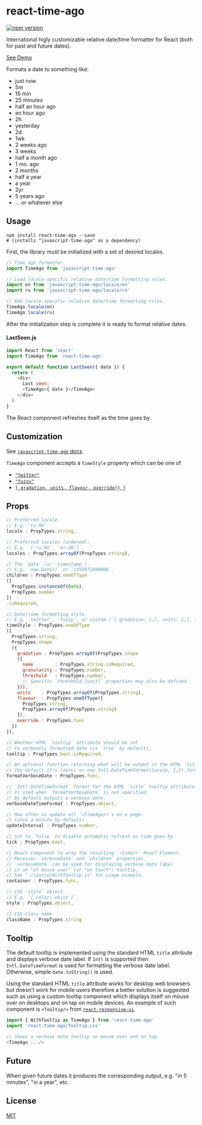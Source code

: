# react-time-ago

[![npm version](https://img.shields.io/npm/v/react-time-ago.svg?style=flat-square)](https://www.npmjs.com/package/react-time-ago)

International higly customizable relative date/time formatter for React (both for past and future dates).

[See Demo](https://catamphetamine.github.io/react-time-ago/)

Formats a date to something like:

  * just now
  * 5m
  * 15 min
  * 25 minutes
  * half an hour ago
  * an hour ago
  * 2h
  * yesterday
  * 2d
  * 1wk
  * 2 weeks ago
  * 3 weeks
  * half a month ago
  * 1 mo. ago
  * 2 months
  * half a year
  * a year
  * 2yr
  * 5 years ago
  * … or whatever else

## Usage

```
npm install react-time-ago --save
# (installs "javascript-time-ago" as a dependency)
```

First, the library must be initialized with a set of desired locales.

```js
// Time ago formatter.
import TimeAgo from 'javascript-time-ago'

// Load locale-specific relative date/time formatting rules.
import en from 'javascript-time-ago/locale/en'
import ru from 'javascript-time-ago/locale/ru'

// Add locale-specific relative date/time formatting rules.
TimeAgo.locale(en)
TimeAgo.locale(ru)
```

After the initialization step is complete it is ready to format relative dates.

#### LastSeen.js

```js
import React from 'react'
import TimeAgo from 'react-time-ago'

export default function LastSeen({ date }) {
  return (
    <div>
      Last seen:
      <TimeAgo>{ date }</TimeAgo>
    </div>
  )
}
```

The React component refreshes itself as the time goes by.

## Customization

See [`javascript-time-ago` docs](https://github.com/catamphetamine/javascript-time-ago#advanced).

`TimeAgo` component accepts a `timeStyle` property which can be one of

  * [`"twitter"`](https://github.com/catamphetamine/javascript-time-ago#twitter-style)
  * [`"fuzzy"`](https://github.com/catamphetamine/javascript-time-ago#fuzzy-style)
  * [`{ gradation, units, flavour, override() }`](https://github.com/catamphetamine/javascript-time-ago#customization)

## Props

```js
// Preferred locale.
// E.g. 'ru-RU'.
locale : PropTypes.string,

// Preferred locales (ordered).
// E.g. `['ru-RU', 'en-GB']`.
locales : PropTypes.arrayOf(PropTypes.string),

// The `date` (or `timestamp`).
// E.g. `new Date()` or `1355972400000`.
children : PropTypes.oneOfType
([
  PropTypes.instanceOf(Date),
  PropTypes.number
])
.isRequired,

// Date/time formatting style.
// E.g. 'twitter', 'fuzzy', or custom (`{ gradation: […], units: […], flavour: 'long', override: function }`)
timeStyle : PropTypes.oneOfType
([
  PropTypes.string,
  PropTypes.shape
  ({
    gradation : PropTypes.arrayOf(PropTypes.shape
    ({
      name        : PropTypes.string.isRequired,
      granularity : PropTypes.number,
      threshold   : PropTypes.number,
      // Specific `threshold_[unit]` properties may also be defined
    })),
    units    : PropTypes.arrayOf(PropTypes.string),
    flavour  : PropTypes.oneOfType([
      PropTypes.string,
      PropTypes.arrayOf(PropTypes.string)
    ]),
    override : PropTypes.func
  })
]),

// Whether HTML `tooltip` attribute should be set
// to verbosely formatted date (is `true` by default).
tooltip : PropTypes.bool.isRequired,

// An optional function returning what will be output in the HTML `title` tooltip attribute.
// (by default it's (date) => new Intl.DateTimeFormat(locale, {…}).format(date))
formatVerboseDate : PropTypes.func,

// `Intl.DateTimeFormat` format for the HTML `title` tooltip attribute.
// Is used when `formatVerboseDate` is not specified.
// By default outputs a verbose date.
verboseDateTimeFormat : PropTypes.object,

// How often to update all `<TimeAgo/>`s on a page.
// (once a minute by default)
updateInterval : PropTypes.number,

// Set to `false` to disable automatic refresh as time goes by.
tick : PropTypes.bool,

// React Component to wrap the resulting `<time/>` React Element.
// Receives `verboseDate` and `children` properties.
// `verboseDate` can be used for displaying verbose date label
// in an "on mouse over" (or "on touch") tooltip.
// See "./source/WithTooltip.js" for usage example.
container : PropTypes.func,

// CSS `style` object.
// E.g. `{ color: white }`.
style : PropTypes.object,

// CSS class name
className : PropTypes.string
```

## Tooltip

The default tooltip is implemented using the standard HTML `title` attribute and displays verbose date label. If `Intl` is supported then `Intl.DateTimeFormat` is used for formatting the verbose date label. Otherwise, simple `date.toString()` is used.

Using the standard HTML `title` attribute works for desktop web browsers but doesn't work for mobile users therefore a better solution is suggested such as using a custom tooltip component which displays itself on mouse over on desktops and on tap on mobile devices. An example of such component is `<Tooltip/>` from [`react-responsive-ui`](https://catamphetamine.github.io/react-responsive-ui/#tooltip).

```js
import { WithTooltip as TimeAgo } from 'react-time-ago'
import 'react-time-ago/Tooltip.css'

// Shows a verbose date tooltip on mouse over and on tap.
<TimeAgo .../>
```

## Future

When given future dates it produces the corresponding output, e.g. "in 5 minutes", "in a year", etc.

## License

[MIT](LICENSE)